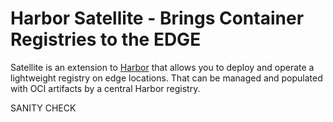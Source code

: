 # Harbor Satellite - Brings Container Registries to the EDGE

Satellite is an extension to [Harbor](https://goharbor.io/) that allows you
to deploy and operate a lightweight registry on edge locations.
That can be managed and populated with OCI artifacts by a central Harbor registry.

SANITY CHECK